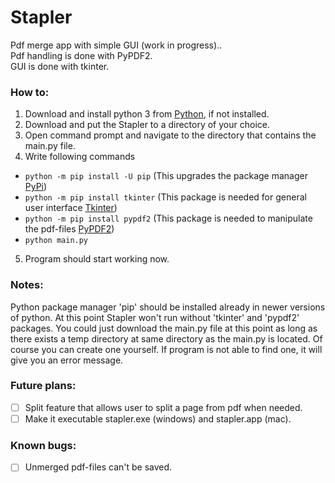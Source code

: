 # Stapler
Pdf merge app with simple GUI (work in progress).. <br/>
Pdf handling is done with PyPDF2. <br/>
GUI is done with tkinter. <br/>

### How to:
1. Download and install python 3 from [Python](https://www.python.org/), if not installed. <br/>
2. Download and put the Stapler to a directory of your choice. <br/>
3. Open command prompt and navigate to the directory that contains the main.py file. <br/>
4. Write following commands <br/>
  - `python -m pip install -U pip` (This upgrades the package manager [PyPi](https://pypi.org/)) <br/>
  - `python -m pip install tkinter` (This package is needed for general user interface [Tkinter](https://docs.python.org/3/library/tk.html)) <br/>
  - `python -m pip install pypdf2` (This package is needed to manipulate the pdf-files [PyPDF2](https://pypi.org/project/PyPDF2/)) <br/>
  - `python main.py` <br/>
5. Program should start working now. <br/>

### Notes:
Python package manager 'pip' should be installed already in newer versions of python.
At this point Stapler won't run without 'tkinter' and 'pypdf2' packages.
You could just download the main.py file at this point as long as there exists a temp directory
at same directory as the main.py is located. Of course you can create one yourself.
If program is not able to find one, it will give you an error message.

### Future plans:
- [ ] Split feature that allows user to split a page from pdf when needed.
- [ ] Make it executable stapler.exe (windows) and stapler.app (mac).

### Known bugs:
- [ ] Unmerged pdf-files can't be saved.
